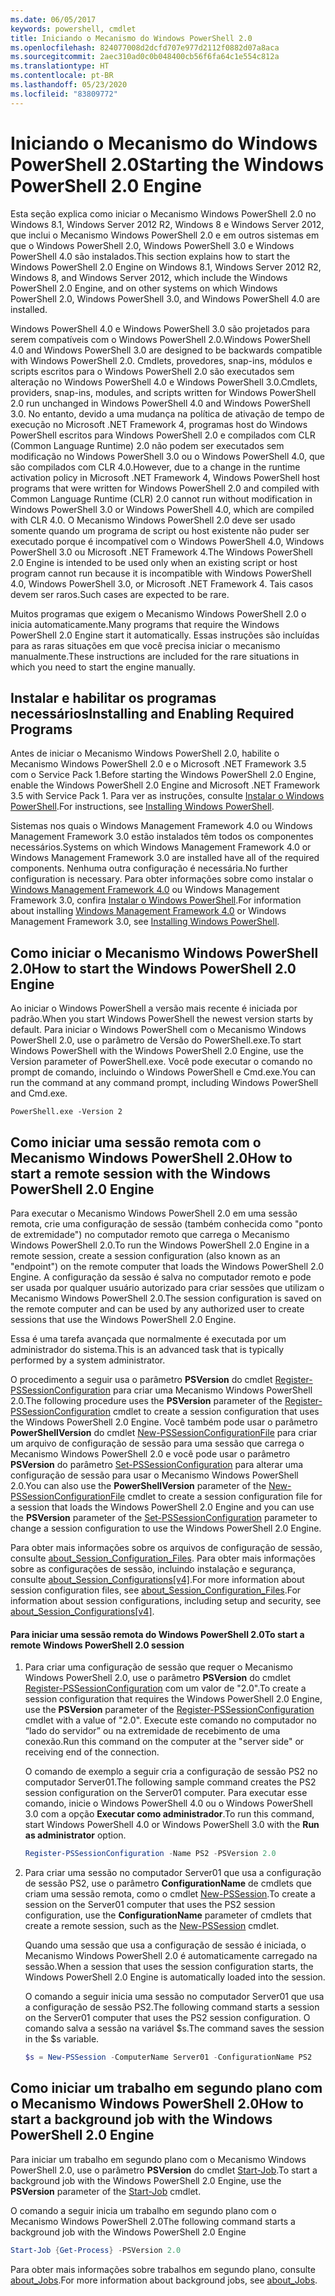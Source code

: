 ```yaml
---
ms.date: 06/05/2017
keywords: powershell, cmdlet
title: Iniciando o Mecanismo do Windows PowerShell 2.0
ms.openlocfilehash: 824077008d2dcfd707e977d2112f0882d07a8aca
ms.sourcegitcommit: 2aec310ad0c0b048400cb56f6fa64c1e554c812a
ms.translationtype: HT
ms.contentlocale: pt-BR
ms.lasthandoff: 05/23/2020
ms.locfileid: "83809772"
---
```

# <a name="starting-the-windows-powershell-20-engine"></a><span data-ttu-id="052e0-103">Iniciando o Mecanismo do Windows PowerShell 2.0</span><span class="sxs-lookup"><span data-stu-id="052e0-103">Starting the Windows PowerShell 2.0 Engine</span></span>

<span data-ttu-id="052e0-104">Esta seção explica como iniciar o Mecanismo Windows PowerShell 2.0 no Windows 8.1, Windows Server 2012 R2, Windows 8 e Windows Server 2012, que inclui o Mecanismo Windows PowerShell 2.0 e em outros sistemas em que o Windows PowerShell 2.0, Windows PowerShell 3.0 e Windows PowerShell 4.0 são instalados.</span><span class="sxs-lookup"><span data-stu-id="052e0-104">This section explains how to start the Windows PowerShell 2.0 Engine on Windows 8.1, Windows Server 2012 R2, Windows 8, and Windows Server 2012, which include the Windows PowerShell 2.0 Engine, and on other systems on which Windows PowerShell 2.0, Windows PowerShell 3.0, and Windows PowerShell 4.0 are installed.</span></span>

<span data-ttu-id="052e0-105">Windows PowerShell 4.0 e Windows PowerShell 3.0 são projetados para serem compatíveis com o Windows PowerShell 2.0.</span><span class="sxs-lookup"><span data-stu-id="052e0-105">Windows PowerShell 4.0 and Windows PowerShell 3.0 are designed to be backwards compatible with Windows PowerShell 2.0.</span></span> <span data-ttu-id="052e0-106">Cmdlets, provedores, snap-ins, módulos e scripts escritos para o Windows PowerShell 2.0 são executados sem alteração no Windows PowerShell 4.0 e Windows PowerShell 3.0.</span><span class="sxs-lookup"><span data-stu-id="052e0-106">Cmdlets, providers, snap-ins, modules, and scripts written for Windows PowerShell 2.0 run unchanged in Windows PowerShell 4.0 and Windows PowerShell 3.0.</span></span> <span data-ttu-id="052e0-107">No entanto, devido a uma mudança na política de ativação de tempo de execução no Microsoft .NET Framework 4, programas host do Windows PowerShell escritos para Windows PowerShell 2.0 e compilados com CLR (Common Language Runtime) 2.0 não podem ser executados sem modificação no Windows PowerShell 3.0 ou o Windows PowerShell 4.0, que são compilados com CLR 4.0.</span><span class="sxs-lookup"><span data-stu-id="052e0-107">However, due to a change in the runtime activation policy in Microsoft .NET Framework 4, Windows PowerShell host programs that were written for Windows PowerShell 2.0 and compiled with Common Language Runtime (CLR) 2.0 cannot run without modification in Windows PowerShell 3.0 or Windows PowerShell 4.0, which are compiled with CLR 4.0.</span></span> <span data-ttu-id="052e0-108">O Mecanismo Windows PowerShell 2.0 deve ser usado somente quando um programa de script ou host existente não puder ser executado porque é incompatível com o Windows PowerShell 4.0, Windows PowerShell 3.0 ou Microsoft .NET Framework 4.</span><span class="sxs-lookup"><span data-stu-id="052e0-108">The Windows PowerShell 2.0 Engine is intended to be used only when an existing script or host program cannot run because it is incompatible with Windows PowerShell 4.0, Windows PowerShell 3.0, or Microsoft .NET Framework 4.</span></span> <span data-ttu-id="052e0-109">Tais casos devem ser raros.</span><span class="sxs-lookup"><span data-stu-id="052e0-109">Such cases are expected to be rare.</span></span>

<span data-ttu-id="052e0-110">Muitos programas que exigem o Mecanismo Windows PowerShell 2.0 o inicia automaticamente.</span><span class="sxs-lookup"><span data-stu-id="052e0-110">Many programs that require the Windows PowerShell 2.0 Engine start it automatically.</span></span> <span data-ttu-id="052e0-111">Essas instruções são incluídas para as raras situações em que você precisa iniciar o mecanismo manualmente.</span><span class="sxs-lookup"><span data-stu-id="052e0-111">These instructions are included for the rare situations in which you need to start the engine manually.</span></span>

## <a name="installing-and-enabling-required-programs"></a><span data-ttu-id="052e0-112">Instalar e habilitar os programas necessários</span><span class="sxs-lookup"><span data-stu-id="052e0-112">Installing and Enabling Required Programs</span></span>

<span data-ttu-id="052e0-113">Antes de iniciar o Mecanismo Windows PowerShell 2.0, habilite o Mecanismo Windows PowerShell 2.0 e o Microsoft .NET Framework 3.5 com o Service Pack 1.</span><span class="sxs-lookup"><span data-stu-id="052e0-113">Before starting the Windows PowerShell 2.0 Engine, enable the Windows PowerShell 2.0 Engine and Microsoft .NET Framework 3.5 with Service Pack 1.</span></span> <span data-ttu-id="052e0-114">Para ver as instruções, consulte [Instalar o Windows PowerShell](../install/Installing-Windows-PowerShell.md).</span><span class="sxs-lookup"><span data-stu-id="052e0-114">For instructions, see [Installing Windows PowerShell](../install/Installing-Windows-PowerShell.md).</span></span>

<span data-ttu-id="052e0-115">Sistemas nos quais o Windows Management Framework 4.0 ou Windows Management Framework 3.0 estão instalados têm todos os componentes necessários.</span><span class="sxs-lookup"><span data-stu-id="052e0-115">Systems on which Windows Management Framework 4.0 or Windows Management Framework 3.0 are installed have all of the required components.</span></span> <span data-ttu-id="052e0-116">Nenhuma outra configuração é necessária.</span><span class="sxs-lookup"><span data-stu-id="052e0-116">No further configuration is necessary.</span></span> <span data-ttu-id="052e0-117">Para obter informações sobre como instalar o [Windows Management Framework 4.0](https://go.microsoft.com/fwlink/?LinkID=293881) ou Windows Management Framework 3.0, confira [Instalar o Windows PowerShell](../install/Installing-Windows-PowerShell.md).</span><span class="sxs-lookup"><span data-stu-id="052e0-117">For information about installing [Windows Management Framework 4.0](https://go.microsoft.com/fwlink/?LinkID=293881) or Windows Management Framework 3.0, see [Installing Windows PowerShell](../install/Installing-Windows-PowerShell.md).</span></span>

## <a name="how-to-start-the-windows-powershell-20-engine"></a><span data-ttu-id="052e0-118">Como iniciar o Mecanismo Windows PowerShell 2.0</span><span class="sxs-lookup"><span data-stu-id="052e0-118">How to start the Windows PowerShell 2.0 Engine</span></span>

<span data-ttu-id="052e0-119">Ao iniciar o Windows PowerShell a versão mais recente é iniciada por padrão.</span><span class="sxs-lookup"><span data-stu-id="052e0-119">When you start Windows PowerShell the newest version starts by default.</span></span> <span data-ttu-id="052e0-120">Para iniciar o Windows PowerShell com o Mecanismo Windows PowerShell 2.0, use o parâmetro de Versão do PowerShell.exe.</span><span class="sxs-lookup"><span data-stu-id="052e0-120">To start Windows PowerShell with the Windows PowerShell 2.0 Engine, use the Version parameter of PowerShell.exe.</span></span> <span data-ttu-id="052e0-121">Você pode executar o comando no prompt de comando, incluindo o Windows PowerShell e Cmd.exe.</span><span class="sxs-lookup"><span data-stu-id="052e0-121">You can run the command at any command prompt, including Windows PowerShell and Cmd.exe.</span></span>

```
PowerShell.exe -Version 2
```

## <a name="how-to-start-a-remote-session-with-the-windows-powershell-20-engine"></a><span data-ttu-id="052e0-122">Como iniciar uma sessão remota com o Mecanismo Windows PowerShell 2.0</span><span class="sxs-lookup"><span data-stu-id="052e0-122">How to start a remote session with the Windows PowerShell 2.0 Engine</span></span>

<span data-ttu-id="052e0-123">Para executar o Mecanismo Windows PowerShell 2.0 em uma sessão remota, crie uma configuração de sessão (também conhecida como "ponto de extremidade") no computador remoto que carrega o Mecanismo Windows PowerShell 2.0.</span><span class="sxs-lookup"><span data-stu-id="052e0-123">To run the Windows PowerShell 2.0 Engine in a remote session, create a session configuration (also known as an "endpoint") on the remote computer that loads the Windows PowerShell 2.0 Engine.</span></span> <span data-ttu-id="052e0-124">A configuração da sessão é salva no computador remoto e pode ser usada por qualquer usuário autorizado para criar sessões que utilizam o Mecanismo Windows PowerShell 2.0.</span><span class="sxs-lookup"><span data-stu-id="052e0-124">The session configuration is saved on the remote computer and can be used by any authorized user to create sessions that use the Windows PowerShell 2.0 Engine.</span></span>

<span data-ttu-id="052e0-125">Essa é uma tarefa avançada que normalmente é executada por um administrador do sistema.</span><span class="sxs-lookup"><span data-stu-id="052e0-125">This is an advanced task that is typically performed by a system administrator.</span></span>

<span data-ttu-id="052e0-126">O procedimento a seguir usa o parâmetro **PSVersion** do cmdlet [Register-PSSessionConfiguration](https://technet.microsoft.com/library/e9152ae2-bd6d-4056-9bc7-dc1893aa29ea) para criar uma Mecanismo Windows PowerShell 2.0.</span><span class="sxs-lookup"><span data-stu-id="052e0-126">The following procedure uses the **PSVersion** parameter of the [Register-PSSessionConfiguration](https://technet.microsoft.com/library/e9152ae2-bd6d-4056-9bc7-dc1893aa29ea) cmdlet to create a session configuration that uses the Windows PowerShell 2.0 Engine.</span></span> <span data-ttu-id="052e0-127">Você também pode usar o parâmetro **PowerShellVersion** do cmdlet [New-PSSessionConfigurationFile](https://technet.microsoft.com/library/5f3e3633-6e90-479c-aea9-ba45a1954866) para criar um arquivo de configuração de sessão para uma sessão que carrega o Mecanismo Windows PowerShell 2.0 e você pode usar o parâmetro **PSVersion** do parâmetro [Set-PSSessionConfiguration](https://technet.microsoft.com/library/b21fbad3-1759-4260-b206-dcb8431cd6ea) para alterar uma configuração de sessão para usar o Mecanismo Windows PowerShell 2.0.</span><span class="sxs-lookup"><span data-stu-id="052e0-127">You can also use the **PowerShellVersion** parameter of the [New-PSSessionConfigurationFile](https://technet.microsoft.com/library/5f3e3633-6e90-479c-aea9-ba45a1954866) cmdlet to create a session configuration file for a session that loads the Windows PowerShell 2.0 Engine and you can use the **PSVersion** parameter of the [Set-PSSessionConfiguration](https://technet.microsoft.com/library/b21fbad3-1759-4260-b206-dcb8431cd6ea) parameter to change a session configuration to use the Windows PowerShell 2.0 Engine.</span></span>

<span data-ttu-id="052e0-128">Para obter mais informações sobre os arquivos de configuração de sessão, consulte [about_Session_Configuration_Files](https://technet.microsoft.com/library/c7217447-1ebf-477b-a8ef-4dbe9a1473b8). Para obter mais informações sobre as configurações de sessão, incluindo instalação e segurança, consulte [about_Session_Configurations[v4]](https://technet.microsoft.com/library/a2fbe12a-350c-4d04-be50-24102824e3ab).</span><span class="sxs-lookup"><span data-stu-id="052e0-128">For more information about session configuration files, see [about_Session_Configuration_Files](https://technet.microsoft.com/library/c7217447-1ebf-477b-a8ef-4dbe9a1473b8).For information about session configurations, including setup and security, see [about_Session_Configurations[v4]](https://technet.microsoft.com/library/a2fbe12a-350c-4d04-be50-24102824e3ab).</span></span>

#### <a name="to-start-a-remote-windows-powershell-20-session"></a><span data-ttu-id="052e0-129">Para iniciar uma sessão remota do Windows PowerShell 2.0</span><span class="sxs-lookup"><span data-stu-id="052e0-129">To start a remote Windows PowerShell 2.0 session</span></span>

1. <span data-ttu-id="052e0-130">Para criar uma configuração de sessão que requer o Mecanismo Windows PowerShell 2.0, use o parâmetro **PSVersion** do cmdlet [Register-PSSessionConfiguration](https://technet.microsoft.com/library/e9152ae2-bd6d-4056-9bc7-dc1893aa29ea) com um valor de "2.0".</span><span class="sxs-lookup"><span data-stu-id="052e0-130">To create a session configuration that requires the Windows PowerShell 2.0 Engine, use the **PSVersion** parameter of the [Register-PSSessionConfiguration](https://technet.microsoft.com/library/e9152ae2-bd6d-4056-9bc7-dc1893aa29ea) cmdlet with a value of "2.0".</span></span> <span data-ttu-id="052e0-131">Execute este comando no computador no “lado do servidor” ou na extremidade de recebimento de uma conexão.</span><span class="sxs-lookup"><span data-stu-id="052e0-131">Run this command on the computer at the "server side" or receiving end of the connection.</span></span>

   <span data-ttu-id="052e0-132">O comando de exemplo a seguir cria a configuração de sessão PS2 no computador Server01.</span><span class="sxs-lookup"><span data-stu-id="052e0-132">The following sample command creates the PS2 session configuration on the Server01 computer.</span></span> <span data-ttu-id="052e0-133">Para executar esse comando, inicie o Windows PowerShell 4.0 ou o Windows PowerShell 3.0 com a opção **Executar como administrador**.</span><span class="sxs-lookup"><span data-stu-id="052e0-133">To run this command, start Windows PowerShell 4.0 or Windows PowerShell 3.0 with the **Run as administrator** option.</span></span>

   ```powershell
   Register-PSSessionConfiguration -Name PS2 -PSVersion 2.0
   ```

2. <span data-ttu-id="052e0-134">Para criar uma sessão no computador Server01 que usa a configuração de sessão PS2, use o parâmetro **ConfigurationName** de cmdlets que criam uma sessão remota, como o cmdlet [New-PSSession](https://technet.microsoft.com/library/76f6628c-054c-4eda-ba7a-a6f28daaa26f).</span><span class="sxs-lookup"><span data-stu-id="052e0-134">To create a session on the Server01 computer that uses the PS2 session configuration, use the **ConfigurationName** parameter of cmdlets that create a remote session, such as the [New-PSSession](https://technet.microsoft.com/library/76f6628c-054c-4eda-ba7a-a6f28daaa26f) cmdlet.</span></span>

   <span data-ttu-id="052e0-135">Quando uma sessão que usa a configuração de sessão é iniciada, o Mecanismo Windows PowerShell 2.0 é automaticamente carregado na sessão.</span><span class="sxs-lookup"><span data-stu-id="052e0-135">When a session that uses the session configuration starts, the Windows PowerShell 2.0 Engine is automatically loaded into the session.</span></span>

   <span data-ttu-id="052e0-136">O comando a seguir inicia uma sessão no computador Server01 que usa a configuração de sessão PS2.</span><span class="sxs-lookup"><span data-stu-id="052e0-136">The following command starts a session on the Server01 computer that uses the PS2 session configuration.</span></span> <span data-ttu-id="052e0-137">O comando salva a sessão na variável $s.</span><span class="sxs-lookup"><span data-stu-id="052e0-137">The command saves the session in the $s variable.</span></span>

   ```powershell
   $s = New-PSSession -ComputerName Server01 -ConfigurationName PS2
   ```

## <a name="how-to-start-a-background-job-with-the-windows-powershell-20-engine"></a><span data-ttu-id="052e0-138">Como iniciar um trabalho em segundo plano com o Mecanismo Windows PowerShell 2.0</span><span class="sxs-lookup"><span data-stu-id="052e0-138">How to start a background job with the Windows PowerShell 2.0 Engine</span></span>

<span data-ttu-id="052e0-139">Para iniciar um trabalho em segundo plano com o Mecanismo Windows PowerShell 2.0, use o parâmetro **PSVersion** do cmdlet [Start-Job](https://technet.microsoft.com/library/2bc04935-0deb-4ec0-b856-d7290cca6442).</span><span class="sxs-lookup"><span data-stu-id="052e0-139">To start a background job with the Windows PowerShell 2.0 Engine, use the **PSVersion** parameter of the [Start-Job](https://technet.microsoft.com/library/2bc04935-0deb-4ec0-b856-d7290cca6442) cmdlet.</span></span>

<span data-ttu-id="052e0-140">O comando a seguir inicia um trabalho em segundo plano com o Mecanismo Windows PowerShell 2.0</span><span class="sxs-lookup"><span data-stu-id="052e0-140">The following command starts a background job with the Windows PowerShell 2.0 Engine</span></span>

```powershell
Start-Job {Get-Process} -PSVersion 2.0
```

<span data-ttu-id="052e0-141">Para obter mais informações sobre trabalhos em segundo plano, consulte [about_Jobs](/powershell/module/microsoft.powershell.core/about/about_jobs).</span><span class="sxs-lookup"><span data-stu-id="052e0-141">For more information about background jobs, see [about_Jobs](/powershell/module/microsoft.powershell.core/about/about_jobs).</span></span>

